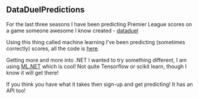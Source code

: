 ## DataDuelPredictions

For the last three seasons I have been predicting Premier League scores on a game someone awesome I know created - [dataduel](https://dataduel.uk/)

Using this thing called machine learning I've been predicting (sometimes correctly) scores, all the code is [here](https://github.com/pratikthanki/PremierLeaguePredictions).

Getting more and more into .NET I wanted to try something different, I am using [ML.NET](https://dotnet.microsoft.com/apps/machinelearning-ai/ml-dotnet) which is cool! Not quite Tensorflow or scikit learn, though I know it will get there! 

If you think you have what it takes then sign-up and get predicting! It has an API too! 
